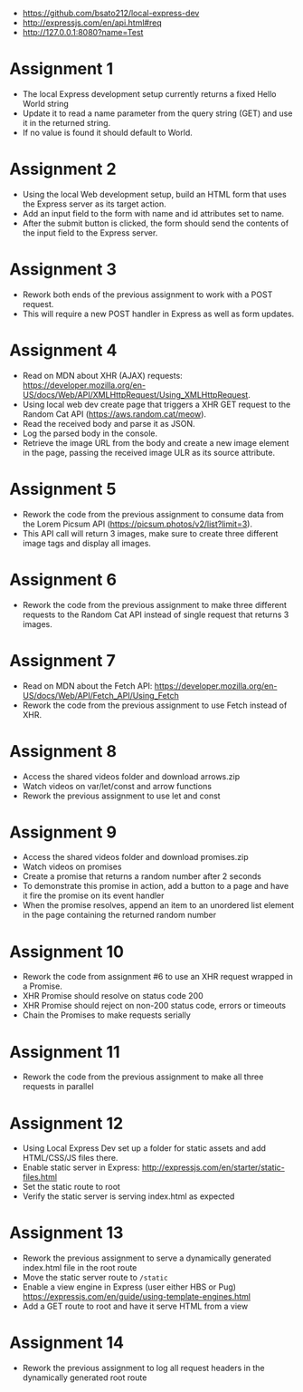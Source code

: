 - https://github.com/bsato212/local-express-dev
- http://expressjs.com/en/api.html#req
- http://127.0.0.1:8080?name=Test

# Assignment 1
- The local Express development setup currently returns a fixed Hello World string
- Update it to read a name parameter from the query string (GET) and use it in the returned string.
- If no value is found it should default to World.

# Assignment 2
- Using the local Web development setup, build an HTML form that uses the Express server as its target action.
- Add an input field to the form with name and id attributes set to name.
- After the submit button is clicked, the form should send the contents of the input field to the Express server.

# Assignment 3
- Rework both ends of the previous assignment to work with a POST request.
- This will require a new POST handler in Express as well as form updates.

# Assignment 4
- Read on MDN about XHR (AJAX) requests: https://developer.mozilla.org/en-US/docs/Web/API/XMLHttpRequest/Using_XMLHttpRequest.
- Using local web dev create page that triggers a XHR GET request to the Random Cat API (https://aws.random.cat/meow).
- Read the received body and parse it as JSON.
- Log the parsed body in the console.
- Retrieve the image URL from the body and create a new image element in the page, passing the received image ULR as its source attribute.

# Assignment 5
- Rework the code from the previous assignment to consume data from the Lorem Picsum API (https://picsum.photos/v2/list?limit=3).
- This API call will return 3 images, make sure to create three different image tags and display all images.

# Assignment 6
- Rework the code from the previous assignment to make three different requests to the Random Cat API instead of single request that returns 3 images.

# Assignment 7
- Read on MDN about the Fetch API: https://developer.mozilla.org/en-US/docs/Web/API/Fetch_API/Using_Fetch
- Rework the code from the previous assignment to use Fetch instead of XHR.

# Assignment 8
- Access the shared videos folder and download arrows.zip
- Watch videos on var/let/const and arrow functions
- Rework the previous assignment to use let and const

# Assignment 9
- Access the shared videos folder and download promises.zip
- Watch videos on promises
- Create a promise that returns a random number after 2 seconds
- To demonstrate this promise in action, add a button to a page and have it fire the promise on its event handler
- When the promise resolves, append an item to an unordered list element in the page containing the returned random number

# Assignment 10
- Rework the code from assignment #6 to use an XHR request wrapped in a Promise.
- XHR Promise should resolve on status code 200
- XHR Promise should reject on non-200 status code, errors or timeouts
- Chain the Promises to make requests serially

# Assignment 11
- Rework the code from the previous assignment to make all three requests in parallel

# Assignment 12
- Using Local Express Dev set up a folder for static assets and add HTML/CSS/JS files there.
- Enable static server in Express: http://expressjs.com/en/starter/static-files.html
- Set the static route to root
- Verify the static server is serving index.html as expected

# Assignment 13
- Rework the previous assignment to serve a dynamically generated index.html file in the root route
- Move the static server route to `/static`
- Enable a view engine in Express (user either HBS or Pug) https://expressjs.com/en/guide/using-template-engines.html
- Add a GET route to root and have it serve HTML from a view

# Assignment 14
- Rework the previous assignment to log all request headers in the dynamically generated root route
